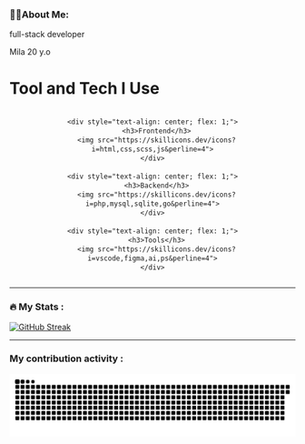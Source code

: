 
  


### 👩‍💻About Me: 
full-stack developer

Mila 20 y.o 
# Tool and Tech I Use

<div style="text-align: center;">

  <div style="display: flex; justify-content: space-between; width: 100%;">

    <div style="text-align: center; flex: 1;">
      <h3>Frontend</h3>
      <img src="https://skillicons.dev/icons?i=html,css,scss,js&perline=4">
    </div>
    
    <div style="text-align: center; flex: 1;">
      <h3>Backend</h3>
      <img src="https://skillicons.dev/icons?i=php,mysql,sqlite,go&perline=4">
    </div>

    <div style="text-align: center; flex: 1;">
      <h3>Tools</h3>
      <img src="https://skillicons.dev/icons?i=vscode,figma,ai,ps&perline=4">
    </div>

  </div>

</div>




---
### :fire: My Stats :

[![GitHub Streak](https://github-readme-streak-stats.herokuapp.com?user=Deoships&theme=tokyonight&hide_border=true&border_radius=0&card_width=950)](https://git.io/streak-stats)

---
### My contribution activity :
![GitHub Snake SVG](https://github.com/Deoships/Deoships/blob/output/github-contribution-grid-snake-dark.svg)
